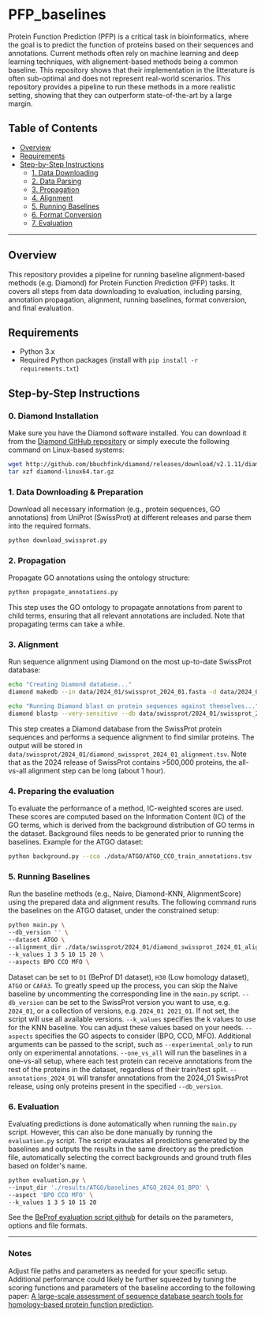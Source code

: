 # PFP_baselines

Protein Function Prediction (PFP) is a critical task in bioinformatics, where the goal is to predict the function of proteins based on their sequences and annotations.
Current methods often rely on machine learning and deep learning techniques, with alignement-based methods being a common baseline.
This repository shows that their implementation in the litterature is often sub-optimal and does not represent real-world scenarios. This repository provides a pipeline to run these methods in a more realistic setting, showing that they can outperform state-of-the-art by a large margin.


## Table of Contents

- [Overview](#overview)
- [Requirements](#requirements)
- [Step-by-Step Instructions](#step-by-step-instructions)
  - [1. Data Downloading](#1-data-downloading)
  - [2. Data Parsing](#2-data-parsing)
  - [3. Propagation](#3-propagation)
  - [4. Alignment](#4-alignment)
  - [5. Running Baselines](#5-running-baselines)
  - [6. Format Conversion](#6-format-conversion)
  - [7. Evaluation](#7-evaluation)

---

## Overview

This repository provides a pipeline for running baseline alignment-based methods (e.g. Diamond) for Protein Function Prediction (PFP) tasks. It covers all steps from data downloading to evaluation, including parsing, annotation propagation, alignment, running baselines, format conversion, and final evaluation.

## Requirements

- Python 3.x
- Required Python packages (install with `pip install -r requirements.txt`)

## Step-by-Step Instructions

### 0. Diamond Installation
Make sure you have the Diamond software installed.
You can download it from the [Diamond GitHub repository](http://github.com/bbuchfink/diamond) or simply execute the following command on Linux-based systems:

```sh
wget http://github.com/bbuchfink/diamond/releases/download/v2.1.11/diamond-linux64.tar.gz
tar xzf diamond-linux64.tar.gz
```

### 1. Data Downloading & Preparation

Download all necessary information (e.g., protein sequences, GO annotations) from UniProt (SwissProt) at different releases and parse them into the required formats.

```sh
python download_swissprot.py
```

### 2. Propagation
Propagate GO annotations using the ontology structure:

```sh
python propagate_annotations.py
```
This step uses the GO ontology to propagate annotations from parent to child terms, ensuring that all relevant annotations are included.
Note that propagating terms can take a while.

### 3. Alignment
Run sequence alignment using Diamond on the most up-to-date SwissProt database:

```sh
echo "Creating Diamond database..."
diamond makedb --in data/2024_01/swissprot_2024_01.fasta -d data/2024_01/swissprot_2024_01_proteins_set

echo "Running Diamond blast on protein sequences against themselves..."
diamond blastp --very-sensitive --db data/swissprot/2024_01/swissprot_2024_01_proteins_set.dmnd --query data/swissprot/2024_01/swissprot_2024_01.fasta --out data/swissprot/2024_01/diamond_swissprot_2024_01_alignment.tsv -e 0.001
```
This step creates a Diamond database from the SwissProt protein sequences and performs a sequence alignment to find similar proteins. The output will be stored in `data/swissprot/2024_01/diamond_swissprot_2024_01_alignment.tsv`.
Note that as the 2024 release of SwissProt contains >500,000 proteins, the all-vs-all alignment step can be long (about 1 hour).

### 4. Preparing the evaluation
To evaluate the performance of a method, IC-weighted scores are used. These scores are computed based on the Information Content (IC) of the GO terms, which is derived from the background distribution of GO terms in the dataset.
Background files needs to be generated prior to running the baselines.
Example for the ATGO dataset:
```sh
python background.py --cco ./data/ATGO/ATGO_CCO_train_annotations.tsv --bpo ./data/ATGO/ATGO_BPO_train_annotations.tsv --mfo ./data/ATGO/ATGO_MFO_train_annotations.tsv --output ./data/ATGO/background_ATGO.pkl --test_cco ./data/ATGO/ATGO_MFO_test_annotations.tsv --test_bpo ./data/ATGO/ATGO_BPO_test_annotations.tsv --test_mfo ./data/ATGO/ATGO_CCO_test_annotations.tsv
```

### 5. Running Baselines
Run the baseline methods (e.g., Naive, Diamond-KNN, AlignmentScore) using the prepared data and alignment results. The following command runs the baselines on the ATGO dataset, under the constrained setup:
```sh
python main.py \
--db_version '' \
--dataset ATGO \
--alignment_dir ./data/swissprot/2024_01/diamond_swissprot_2024_01_alignment.tsv \
--k_values 1 3 5 10 15 20 \
--aspects BPO CCO MFO \

```
Dataset can be set to `D1` (BeProf D1 dataset), `H30` (Low homology dataset), `ATGO` or `CAFA3`.
To greatly speed up the process, you can skip the Naive baseline by uncommenting the corresponding line in the `main.py` script.
`--db_version` can be set to the SwissProt version you want to use, e.g. `2024_01`, or a collection of versions, e.g. `2024_01 2021_01`. If not set, the script will use all available versions.
`--k_values` specifies the k values to use for the KNN baseline. You can adjust these values based on your needs.
`--aspects` specifies the GO aspects to consider (BPO, CCO, MFO).
Additional arguments can be passed to the script, such as `--experimental_only` to run only on experimental annotations.
`--one_vs_all` will run the baselines in a one-vs-all setup, where each test protein can receive annotations from the rest of the proteins in the dataset, regardless of their train/test split.
`--annotations_2024_01` will transfer annotations from the 2024_01 SwissProt release, using only proteins present in the specified `--db_version`.

### 6. Evaluation
Evaluating predictions is done automatically when running the `main.py` script.
However, this can also be done manually by running the `evaluation.py` script.
The script evaulates all predictions generated by the baselines and outputs the results in the same directory as the prediction file, automatically selecting the correct backgrounds and ground truth files based on folder's name.
```sh
python evaluation.py \
--input_dir './results/ATGO/baselines_ATGO_2024_01_BPO' \
--aspect 'BPO CCO MFO' \
--k_values 1 3 5 10 15 20
```
See the  [BeProf evaluation script github](https://github.com/CSUBioGroup/BeProf/tree/main) for details on the parameters, options and file formats.

---

### Notes
Adjust file paths and parameters as needed for your specific setup.
Additional performance could likely be further squeezed by tuning the scoring functions and parameters of the baseline according to the following paper: [A large-scale assessment of sequence database search tools for homology-based protein function prediction](https://doi.org/10.1093/bib/bbae349).